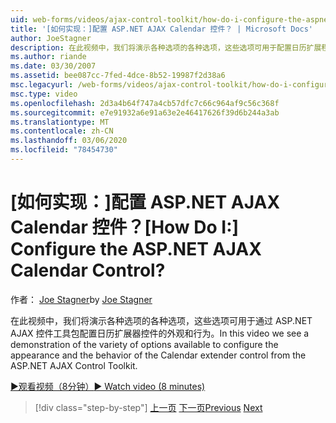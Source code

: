 ```yaml
---
uid: web-forms/videos/ajax-control-toolkit/how-do-i-configure-the-aspnet-ajax-calendar-control
title: '[如何实现：]配置 ASP.NET AJAX Calendar 控件？ | Microsoft Docs'
author: JoeStagner
description: 在此视频中，我们将演示各种选项的各种选项，这些选项可用于配置日历扩展程序控件的外观和行为
ms.author: riande
ms.date: 03/30/2007
ms.assetid: bee087cc-7fed-4dce-8b52-19987f2d38a6
msc.legacyurl: /web-forms/videos/ajax-control-toolkit/how-do-i-configure-the-aspnet-ajax-calendar-control
msc.type: video
ms.openlocfilehash: 2d3a4b64f747a4cb57dfc7c66c964af9c56c368f
ms.sourcegitcommit: e7e91932a6e91a63e2e46417626f39d6b244a3ab
ms.translationtype: MT
ms.contentlocale: zh-CN
ms.lasthandoff: 03/06/2020
ms.locfileid: "78454730"
---
```

# <a name="how-do-i-configure-the-aspnet-ajax-calendar-control"></a><span data-ttu-id="818c7-104">[如何实现：]配置 ASP.NET AJAX Calendar 控件？</span><span class="sxs-lookup"><span data-stu-id="818c7-104">[How Do I:] Configure the ASP.NET AJAX Calendar Control?</span></span>

<span data-ttu-id="818c7-105">作者： [Joe Stagner](https://github.com/JoeStagner)</span><span class="sxs-lookup"><span data-stu-id="818c7-105">by [Joe Stagner](https://github.com/JoeStagner)</span></span>

<span data-ttu-id="818c7-106">在此视频中，我们将演示各种选项的各种选项，这些选项可用于通过 ASP.NET AJAX 控件工具包配置日历扩展器控件的外观和行为。</span><span class="sxs-lookup"><span data-stu-id="818c7-106">In this video we see a demonstration of the variety of options available to configure the appearance and the behavior of the Calendar extender control from the ASP.NET AJAX Control Toolkit.</span></span>

[<span data-ttu-id="818c7-107">&#9654;观看视频（8分钟）</span><span class="sxs-lookup"><span data-stu-id="818c7-107">&#9654; Watch video (8 minutes)</span></span>](https://channel9.msdn.com/Blogs/ASP-NET-Site-Videos/how-do-i-configure-the-aspnet-ajax-calendar-control)

> [!div class="step-by-step"]
> <span data-ttu-id="818c7-108">[上一页](how-do-i-use-the-aspnet-ajax-autocomplete-control.md)
> [下一页](how-do-i-use-the-aspnet-ajax-dropdown-control.md)</span><span class="sxs-lookup"><span data-stu-id="818c7-108">[Previous](how-do-i-use-the-aspnet-ajax-autocomplete-control.md)
[Next](how-do-i-use-the-aspnet-ajax-dropdown-control.md)</span></span>
